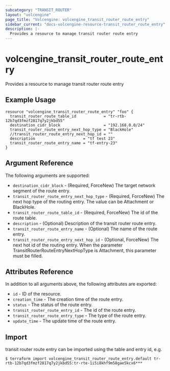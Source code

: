 ```yaml
---
subcategory: "TRANSIT_ROUTER"
layout: "volcengine"
page_title: "Volcengine: volcengine_transit_router_route_entry"
sidebar_current: "docs-volcengine-resource-transit_router_route_entry"
description: |-
  Provides a resource to manage transit router route entry
---
```

# volcengine_transit_router_route_entry
Provides a resource to manage transit router route entry
## Example Usage
```hcl
resource "volcengine_transit_router_route_entry" "foo" {
  transit_router_route_table_id            = "tr-rtb-12b7qd3fmzf2817q7y2jkbd55"
  destination_cidr_block                   = "192.168.0.0/24"
  transit_router_route_entry_next_hop_type = "BlackHole"
  //transit_router_route_entry_next_hop_id = ""
  description                     = "tf test 23"
  transit_router_route_entry_name = "tf-entry-23"
}
```
## Argument Reference
The following arguments are supported:
* `destination_cidr_block` - (Required, ForceNew) The target network segment of the route entry.
* `transit_router_route_entry_next_hop_type` - (Required, ForceNew) The next hop type of the routing entry. The value can be Attachment or BlackHole.
* `transit_router_route_table_id` - (Required, ForceNew) The id of the route table.
* `description` - (Optional) Description of the transit router route entry.
* `transit_router_route_entry_name` - (Optional) The name of the route entry.
* `transit_router_route_entry_next_hop_id` - (Optional, ForceNew) The next hot id of the routing entry. When the parameter TransitRouterRouteEntryNextHopType is Attachment, this parameter must be filled.

## Attributes Reference
In addition to all arguments above, the following attributes are exported:
* `id` - ID of the resource.
* `creation_time` - The creation time of the route entry.
* `status` - The status of the route entry.
* `transit_router_route_entry_id` - The id of the route entry.
* `transit_router_route_entry_type` - The type of the route entry.
* `update_time` - The update time of the route entry.


## Import
transit router route entry can be imported using the table and entry id, e.g.
```
$ terraform import volcengine_transit_router_route_entry.default tr-rtb-12b7qd3fmzf2817q7y2jkbd55:tr-rte-1i5i8khf9m58gae5kcx6***
```


